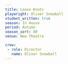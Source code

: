 ```yaml
---
title: Loose Knots
playwright: Oliver Snowball
student_written: true
season: In House
period: Autumn
season_sort: 80
venue: New Theatre

crew:
 - role: Director
   name: Oliver Snowball
---
```


